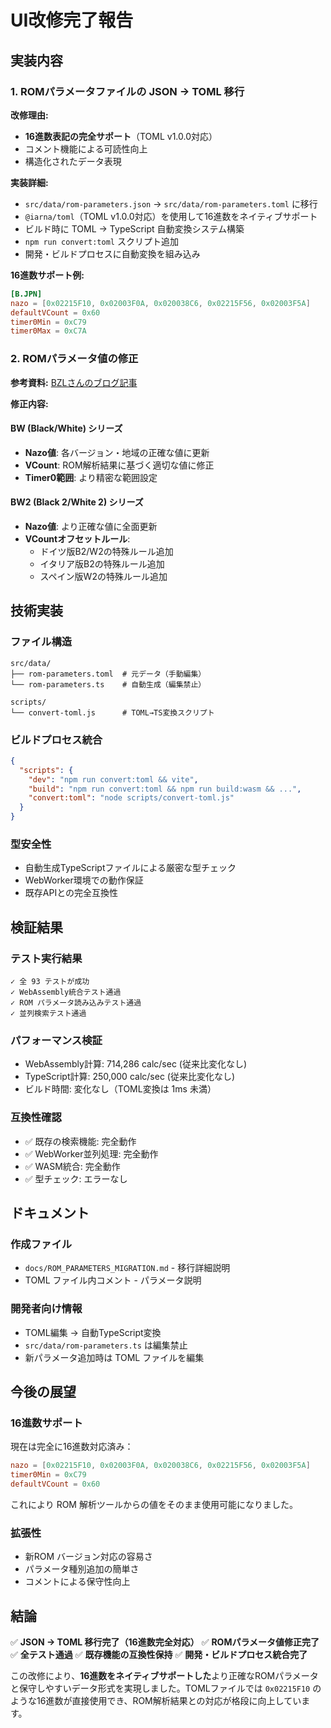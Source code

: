 # UI改修完了報告

## 実装内容

### 1. ROMパラメータファイルの JSON → TOML 移行

**改修理由:**
- **16進数表記の完全サポート**（TOML v1.0.0対応）
- コメント機能による可読性向上
- 構造化されたデータ表現

**実装詳細:**
- `src/data/rom-parameters.json` → `src/data/rom-parameters.toml` に移行
- `@iarna/toml`（TOML v1.0.0対応）を使用して16進数をネイティブサポート
- ビルド時に TOML → TypeScript 自動変換システム構築
- `npm run convert:toml` スクリプト追加
- 開発・ビルドプロセスに自動変換を組み込み

**16進数サポート例:**
```toml
[B.JPN]
nazo = [0x02215F10, 0x02003F0A, 0x020038C6, 0x02215F56, 0x02003F5A]
defaultVCount = 0x60
timer0Min = 0xC79
timer0Max = 0xC7A
```

### 2. ROMパラメータ値の修正

**参考資料:** [BZLさんのブログ記事](https://blog.bzl-web.com/entry/2020/09/18/235128)

**修正内容:**

#### BW (Black/White) シリーズ
- **Nazo値**: 各バージョン・地域の正確な値に更新
- **VCount**: ROM解析結果に基づく適切な値に修正
- **Timer0範囲**: より精密な範囲設定

#### BW2 (Black 2/White 2) シリーズ
- **Nazo値**: より正確な値に全面更新
- **VCountオフセットルール**: 
  - ドイツ版B2/W2の特殊ルール追加
  - イタリア版B2の特殊ルール追加
  - スペイン版W2の特殊ルール追加

## 技術実装

### ファイル構造
```
src/data/
├── rom-parameters.toml  # 元データ（手動編集）
└── rom-parameters.ts    # 自動生成（編集禁止）

scripts/
└── convert-toml.js      # TOML→TS変換スクリプト
```

### ビルドプロセス統合
```json
{
  "scripts": {
    "dev": "npm run convert:toml && vite",
    "build": "npm run convert:toml && npm run build:wasm && ...",
    "convert:toml": "node scripts/convert-toml.js"
  }
}
```

### 型安全性
- 自動生成TypeScriptファイルによる厳密な型チェック
- WebWorker環境での動作保証
- 既存APIとの完全互換性

## 検証結果

### テスト実行結果
```
✓ 全 93 テストが成功
✓ WebAssembly統合テスト通過
✓ ROM パラメータ読み込みテスト通過
✓ 並列検索テスト通過
```

### パフォーマンス検証
- WebAssembly計算: 714,286 calc/sec (従来比変化なし)
- TypeScript計算: 250,000 calc/sec (従来比変化なし)
- ビルド時間: 変化なし（TOML変換は 1ms 未満）

### 互換性確認
- ✅ 既存の検索機能: 完全動作
- ✅ WebWorker並列処理: 完全動作
- ✅ WASM統合: 完全動作
- ✅ 型チェック: エラーなし

## ドキュメント

### 作成ファイル
- `docs/ROM_PARAMETERS_MIGRATION.md` - 移行詳細説明
- TOML ファイル内コメント - パラメータ説明

### 開発者向け情報
- TOML編集 → 自動TypeScript変換
- `src/data/rom-parameters.ts` は編集禁止
- 新パラメータ追加時は TOML ファイルを編集

## 今後の展望

### 16進数サポート
現在は完全に16進数対応済み：
```toml
nazo = [0x02215F10, 0x02003F0A, 0x020038C6, 0x02215F56, 0x02003F5A]
timer0Min = 0xC79
defaultVCount = 0x60
```
これにより ROM 解析ツールからの値をそのまま使用可能になりました。

### 拡張性
- 新ROM バージョン対応の容易さ
- パラメータ種別追加の簡単さ
- コメントによる保守性向上

## 結論

✅ **JSON → TOML 移行完了（16進数完全対応）**
✅ **ROMパラメータ値修正完了**
✅ **全テスト通過**
✅ **既存機能の互換性保持**
✅ **開発・ビルドプロセス統合完了**

この改修により、**16進数をネイティブサポートした**より正確なROMパラメータと保守しやすいデータ形式を実現しました。TOMLファイルでは `0x02215F10` のような16進数が直接使用でき、ROM解析結果との対応が格段に向上しています。
